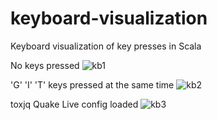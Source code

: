 # keyboard-visualization
Keyboard visualization of key presses in Scala

No keys pressed
![kb1](https://cloud.githubusercontent.com/assets/3138533/9000811/e0f7c1d0-3712-11e5-8ac4-f18559969650.png)

'G' 'I' 'T' keys pressed at the same time
![kb2](https://cloud.githubusercontent.com/assets/3138533/9000812/e0fbaf66-3712-11e5-8a25-7d24034b5fab.png)

toxjq Quake Live config loaded
![kb3](https://cloud.githubusercontent.com/assets/3138533/9000810/e0f7b730-3712-11e5-8e9c-eca3fcb9badc.png)